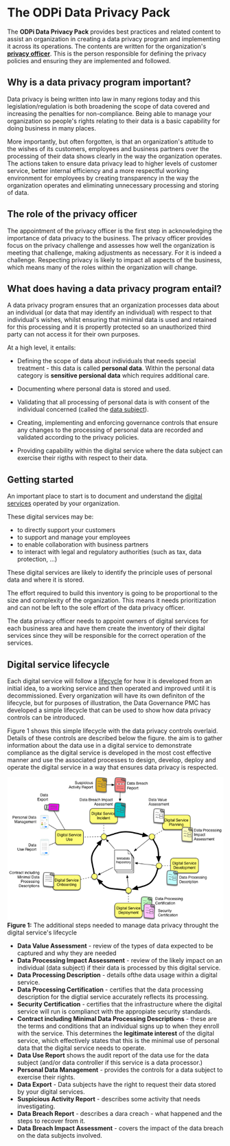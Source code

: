 <!-- SPDX-License-Identifier: Apache-2.0 -->
# The ODPi Data Privacy Pack

The **ODPi Data Privacy Pack** provides best practices and related content to assist an organization in creating a data privacy
program and implementing it across its operations.  The contents are written for the organization's
**[privacy officer](https://odpi.github.io/data-governance/roles/privacy-officer-role.html)**.
This is the person responsible for defining the privacy policies and ensuring they are implemented and followed.

## Why is a data privacy program important?

Data privacy is being written into law in many regions today and this legislation/regulation
is both broadening the scope of data covered and
increasing the penalties for non-compliance.
Being able to manage your organization so people's rights relating to their data
is a basic capability for doing business in many places.

More importantly, but often forgotten, is that an organization's attitude to the wishes of its customers, employees and business
partners over the processing of their data shows clearly in the way the organization operates.
The actions taken to ensure data privacy lead to higher levels of customer service, better internal efficiency and
a more respectful working environment for employees by creating transparency in the way the organization
operates and eliminating unnecessary processing and storing of data.

## The role of the privacy officer

The appointment of the privacy officer is the first step in acknowledging the importance of data privacy to the business.
The privacy officer provides focus on the privacy challenge and assesses how well the organization is meeting that challenge,
making adjustments as necessary.
For it is indeed a challenge.
Respecting privacy is likely to impact all aspects of the business, which means many of the
roles within the organization will change.

## What does having a data privacy program entail?

A data privacy program ensures that an organization processes data about an individual (or data that may identify an individual) with
respect to that individual's wishes, whilst ensuring that minimal data is used and retained for this processing and 
it is propertly protected so an unauthorized third party can not access it for their own purposes.

At a high level, it entails:

* Defining the scope of data about individuals that needs special treatment - this data is called **personal data**.
Within the personal data category is **sensitive persional data** which requires additional care.

* Documenting where personal data is stored and used.

* Validating that all processing of personal data is with consent of the individual concerned (called the [data subject](https://odpi.github.io/data-governance/roles/data-subject-role.html)).

* Creating, implementing and enforcing governance controls that ensure any changes to the processing of
personal data are recorded and validated according to the privacy policies.

* Providing capability within the digital service where the data subject can exercise their rigths with respect to their data.

## Getting started

An important place to start is to document and understand the 
[digital services](https://odpi.github.io/data-governance/digital-services) operated by your organization.

These digital services may be:
* to directly support your customers
* to support and manage your employees
* to enable collaboration with business partners
* to interact with legal and regulatory authorities (such as tax, data protection, ...)

These digital services are likely to identify the principle uses of personal data and where it is stored.

The effort required to build this inventory is going to be proportional to the size and complexity of the organization.
This means it needs prioritization and can not be left to the sole effort of the data privacy officer.

The data privacy officer needs to appoint owners of digital services for each business area and have them create
the inventory of their digital services since they will be responsible for the correct operation of the services.

## Digital service lifecycle

Each digital service will follow a [lifecycle](https://odpi.github.io/data-governance/digital-services/digital-service-lifecycle)
for how it is developed from an initial idea, to a working service and then operated
and improved until it is decommissioned.  Every organization will have its own definiton of the lifecycle, but for purposes
of illustration, the Data Governance PMC has developed a simple lifecycle that can be used to show how data privacy
controls can be introduced.

Figure 1 shows this simple lifecycle with the data privacy controls overlaid.  Details of these controls are described
below the figure.  the aim is to gather information about the data use in a digital service to demonstrate compliance
as the digital service is developed in the most cost effective manner and use the associated processes to design, develop,
deploy and operate the digital service in a way that ensures data privacy is respected.

![Figure 1](digital-service-lifecycle-with-data-privacy-controls.png)
**Figure 1:** The additional steps needed to manage data privacy throught the digital service's lifecycle

* **Data Value Assessment** - review of the types of data expected to be captured and why they are needed
* **Data Processing Impact Assessment** - review of the likely impact on an individual (data subject) if their data is processed
by this digital service.
* **Data Processing Description** - details ofthe data usage within a digital service.
* **Data Processing Certification** - certifies that the data processing description for the digtial service accurately reflects
its processing.
* **Security Certification** - certifies that the infrastructure where the digital service will run is complianct with the
appropiate security standards.
* **Contract including Minimal Data Processing Descriptions** - these are the terms and conditions that an individual signs up to when
they enroll with the service.  This determines the **legitimate interest** of the digital service, which effectively states
that this is the minimal use of personal data that the digital service needs to operate.
* **Data Use Report** shows the audit report of the data use for the data subject (and/or data controller if this service
is a data processor.)
* **Personal Data Management** - provides the controls for a data subject to exercise their rights.
* **Data Export** - Data subjects have the right to request their data stored by your digital services.
* **Suspicious Activity Report** - describes some activity that needs investigating.
* **Data Breach Report** - describes a dara creach - what happened and the steps to recover from it.
* **Data Breach Impact Assessment** - covers the impact of the data breach on the data subjects involved.

